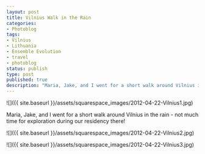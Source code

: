 ```yaml
---
layout: post
title: Vilnius Walk in the Rain
categories:
- Photoblog
tags:
- Vilnius
- Lithuania
- Ensemble Evolution
- travel
- photoblog
status: publish
type: post
published: true
description: "Maria, Jake, and I went for a short walk around Vilnius in the rain - not much time for exploration during our residency there!"
---
```


![]({{ site.baseurl }}/assets/squarespace_images/2012-04-22-Vilnius1.jpg)

Maria, Jake, and I went for a short walk around Vilnius in the rain - not much time for exploration during our residency there!

![]({{ site.baseurl }}/assets/squarespace_images/2012-04-22-Vilnius2.jpg)

![]({{ site.baseurl }}/assets/squarespace_images/2012-04-22-Vilnius3.jpg)
